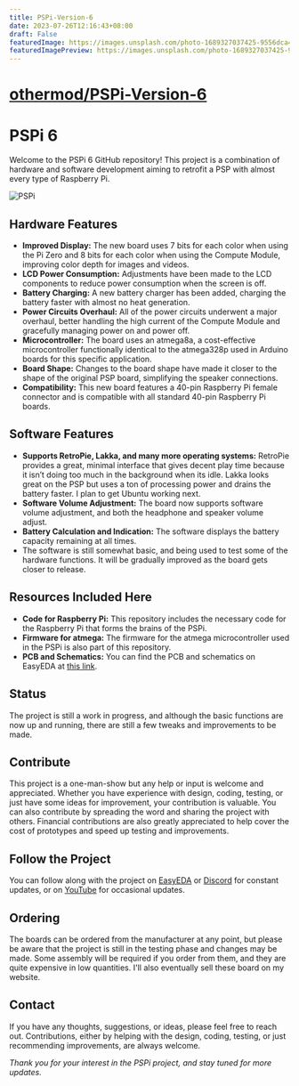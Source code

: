 ```yaml
---
title: PSPi-Version-6
date: 2023-07-26T12:16:43+08:00
draft: False
featuredImage: https://images.unsplash.com/photo-1689327037425-9556dca42a09?ixid=M3w0NjAwMjJ8MHwxfHJhbmRvbXx8fHx8fHx8fDE2OTAzNDQ4NzV8&ixlib=rb-4.0.3
featuredImagePreview: https://images.unsplash.com/photo-1689327037425-9556dca42a09?ixid=M3w0NjAwMjJ8MHwxfHJhbmRvbXx8fHx8fHx8fDE2OTAzNDQ4NzV8&ixlib=rb-4.0.3
---
```


# [othermod/PSPi-Version-6](https://github.com/othermod/PSPi-Version-6)

# PSPi 6
Welcome to the PSPi 6 GitHub repository! This project is a combination of hardware and software development aiming to retrofit a PSP with almost every type of Raspberry Pi.

![PSPi](https://othermod.com/wp-content/uploads/IMG_8727.jpg)

## Hardware Features
- **Improved Display:** The new board uses 7 bits for each color when using the Pi Zero and 8 bits for each color when using the Compute Module, improving color depth for images and videos.
- **LCD Power Consumption:** Adjustments have been made to the LCD components to reduce power consumption when the screen is off.
- **Battery Charging:** A new battery charger has been added, charging the battery faster with almost no heat generation.
- **Power Circuits Overhaul:** All of the power circuits underwent a major overhaul, better handling the high current of the Compute Module and gracefully managing power on and power off.
- **Microcontroller:** The board uses an atmega8a, a cost-effective microcontroller functionally identical to the atmega328p used in Arduino boards for this specific application.
- **Board Shape:** Changes to the board shape have made it closer to the shape of the original PSP board, simplifying the speaker connections.
- **Compatibility:** This new board features a 40-pin Raspberry Pi female connector and is compatible with all standard 40-pin Raspberry Pi boards.

## Software Features
- **Supports RetroPie, Lakka, and many more operating systems:** RetroPie provides a great, minimal interface that gives decent play time because it isn’t doing too much in the background when its idle. Lakka looks great on the PSP but uses a ton of processing power and drains the battery faster. I plan to get Ubuntu working next.
- **Software Volume Adjustment:** The board now supports software volume adjustment, and both the headphone and speaker volume adjust.
- **Battery Calculation and Indication:** The software displays the battery capacity remaining at all times.
- The software is still somewhat basic, and being used to test some of the hardware functions. It will be gradually improved as the board gets closer to release.

## Resources Included Here
- **Code for Raspberry Pi:** This repository includes the necessary code for the Raspberry Pi that forms the brains of the PSPi.
- **Firmware for atmega:** The firmware for the atmega microcontroller used in the PSPi is also part of this repository.
- **PCB and Schematics:** You can find the PCB and schematics on EasyEDA at [this link](https://oshwlab.com/adamseamster/pspi-zero-version-5_copy_copy).

## Status
The project is still a work in progress, and although the basic functions are now up and running, there are still a few tweaks and improvements to be made.

## Contribute
This project is a one-man-show but any help or input is welcome and appreciated. Whether you have experience with design, coding, testing, or just have some ideas for improvement, your contribution is valuable. You can also contribute by spreading the word and sharing the project with others. Financial contributions are also greatly appreciated to help cover the cost of prototypes and speed up testing and improvements.

## Follow the Project
You can follow along with the project on [EasyEDA](https://oshwlab.com/adamseamster/pspi-zero-version-5_copy_copy) or [Discord](https://discord.gg/V96c3JC) for constant updates, or on [YouTube](https://youtube.com/othermod) for occasional updates.

## Ordering
The boards can be ordered from the manufacturer at any point, but please be aware that the project is still in the testing phase and changes may be made. Some assembly will be required if you order from them, and they are quite expensive in low quantities. I'll also eventually sell these board on my website.

## Contact
If you have any thoughts, suggestions, or ideas, please feel free to reach out. Contributions, either by helping with the design, coding, testing, or just recommending improvements, are always welcome.

*Thank you for your interest in the PSPi project, and stay tuned for more updates.*
